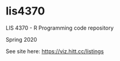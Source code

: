 # lis4370
LIS 4370 - R Programming code repository

Spring 2020

See site here: https://viz.hitt.cc/listings
